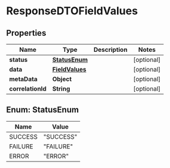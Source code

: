# ResponseDTOFieldValues

## Properties
Name | Type | Description | Notes
------------ | ------------- | ------------- | -------------
**status** | [**StatusEnum**](#StatusEnum) |  |  [optional]
**data** | [**FieldValues**](FieldValues.md) |  |  [optional]
**metaData** | **Object** |  |  [optional]
**correlationId** | **String** |  |  [optional]

<a name="StatusEnum"></a>
## Enum: StatusEnum
Name | Value
---- | -----
SUCCESS | &quot;SUCCESS&quot;
FAILURE | &quot;FAILURE&quot;
ERROR | &quot;ERROR&quot;
